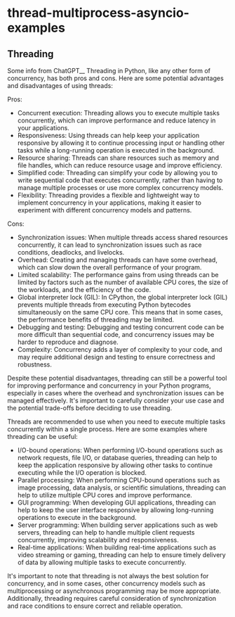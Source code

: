 # thread-multiprocess-asyncio-examples
## Threading
Some info from ChatGPT__
Threading in Python, like any other form of concurrency, has both pros and cons. Here are some potential advantages and disadvantages of using threads:

Pros:
- Concurrent execution: Threading allows you to execute multiple tasks concurrently, which can improve performance and reduce latency in your applications.
- Responsiveness: Using threads can help keep your application responsive by allowing it to continue processing input or handling other tasks while a long-running operation is executed in the background.
- Resource sharing: Threads can share resources such as memory and file handles, which can reduce resource usage and improve efficiency.
- Simplified code: Threading can simplify your code by allowing you to write sequential code that executes concurrently, rather than having to manage multiple processes or use more complex concurrency models.
- Flexibility: Threading provides a flexible and lightweight way to implement concurrency in your applications, making it easier to experiment with different concurrency models and patterns.

Cons:
- Synchronization issues: When multiple threads access shared resources concurrently, it can lead to synchronization issues such as race conditions, deadlocks, and livelocks.
- Overhead: Creating and managing threads can have some overhead, which can slow down the overall performance of your program.
- Limited scalability: The performance gains from using threads can be limited by factors such as the number of available CPU cores, the size of the workloads, and the efficiency of the code.
- Global interpreter lock (GIL): In CPython, the global interpreter lock (GIL) prevents multiple threads from executing Python bytecodes simultaneously on the same CPU core. This means that in some cases, the performance benefits of threading may be limited.
- Debugging and testing: Debugging and testing concurrent code can be more difficult than sequential code, and concurrency issues may be harder to reproduce and diagnose.
- Complexity: Concurrency adds a layer of complexity to your code, and may require additional design and testing to ensure correctness and robustness.

Despite these potential disadvantages, threading can still be a powerful tool for improving performance and concurrency in your Python programs, especially in cases where the overhead and synchronization issues can be managed effectively. It's important to carefully consider your use case and the potential trade-offs before deciding to use threading.

Threads are recommended to use when you need to execute multiple tasks concurrently within a single process. Here are some examples where threading can be useful:
- I/O-bound operations: When performing I/O-bound operations such as network requests, file I/O, or database queries, threading can help to keep the application responsive by allowing other tasks to continue executing while the I/O operation is blocked.
- Parallel processing: When performing CPU-bound operations such as image processing, data analysis, or scientific simulations, threading can help to utilize multiple CPU cores and improve performance.
- GUI programming: When developing GUI applications, threading can help to keep the user interface responsive by allowing long-running operations to execute in the background.
- Server programming: When building server applications such as web servers, threading can help to handle multiple client requests concurrently, improving scalability and responsiveness.
- Real-time applications: When building real-time applications such as video streaming or gaming, threading can help to ensure timely delivery of data by allowing multiple tasks to execute concurrently.

It's important to note that threading is not always the best solution for concurrency, and in some cases, other concurrency models such as multiprocessing or asynchronous programming may be more appropriate. Additionally, threading requires careful consideration of synchronization and race conditions to ensure correct and reliable operation.
